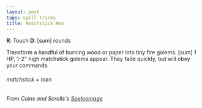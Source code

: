 ```yaml
---
layout: post
tags: spell tricks
title: Matchstick Men
---
```

**R**: Touch  **D**: [sum] rounds

Transform a handful of burning wood or paper into tiny fire golems. [sum] 1 HP, 1-2" high matchstick golems appear. They fade quickly, but will obey your commands. 
 
###### matchstick + men
###### From Coins and Scrolls's [Speleomage](https://coinsandscrolls.blogspot.com/2018/03/osr-class-speleomage.html)
